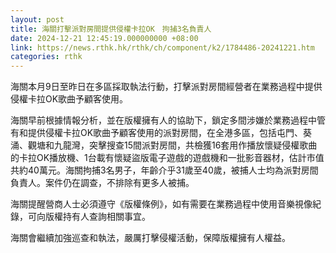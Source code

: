 ```yaml
---
layout: post
title: 海關打擊派對房間提供侵權卡拉OK　拘捕3名負責人
date: 2024-12-21 12:45:19.000000000 +08:00
link: https://news.rthk.hk/rthk/ch/component/k2/1784486-20241221.htm
categories: rthk
---
```


海關本月9日至昨日在多區採取執法行動，打擊派對房間經營者在業務過程中提供侵權卡拉OK歌曲予顧客使用。

海關早前根據情報分析，並在版權擁有人的協助下，鎖定多間涉嫌於業務過程中管有和提供侵權卡拉OK歌曲予顧客使用的派對房間，在全港多區，包括屯門、葵涌、觀塘和九龍灣，突擊搜查15間派對房間，共檢獲16套用作播放懷疑侵權歌曲的卡拉OK播放機、1台載有懷疑盜版電子遊戲的遊戲機和一批影音器材，估計市值共約40萬元。海關拘捕3名男子，年齡介乎31歲至40歲，被捕人士均為派對房間負責人。案件仍在調查，不排除有更多人被捕。

海關提醒營商人士必須遵守《版權條例》，如有需要在業務過程中使用音樂視像紀錄，可向版權持有人查詢相關事宜。

海關會繼續加強巡查和執法，嚴厲打擊侵權活動，保障版權擁有人權益。
